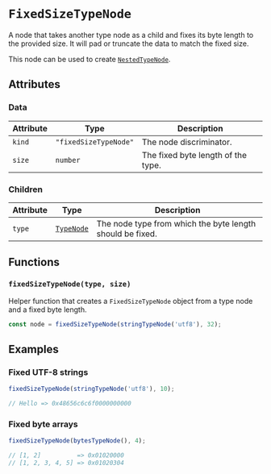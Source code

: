 # `FixedSizeTypeNode`

A node that takes another type node as a child and fixes its byte length to the provided size. It will pad or truncate the data to match the fixed size.

This node can be used to create [`NestedTypeNode`](./NestedTypeNode.md).

## Attributes

### Data

| Attribute | Type                  | Description                        |
| --------- | --------------------- | ---------------------------------- |
| `kind`    | `"fixedSizeTypeNode"` | The node discriminator.            |
| `size`    | `number`              | The fixed byte length of the type. |

### Children

| Attribute | Type                                | Description                                               |
| --------- | ----------------------------------- | --------------------------------------------------------- |
| `type`    | [`TypeNode`](./typeNodes/README.md) | The node type from which the byte length should be fixed. |

## Functions

### `fixedSizeTypeNode(type, size)`

Helper function that creates a `FixedSizeTypeNode` object from a type node and a fixed byte length.

```ts
const node = fixedSizeTypeNode(stringTypeNode('utf8'), 32);
```

## Examples

### Fixed UTF-8 strings

```ts
fixedSizeTypeNode(stringTypeNode('utf8'), 10);

// Hello => 0x48656c6c6f0000000000
```

### Fixed byte arrays

```ts
fixedSizeTypeNode(bytesTypeNode(), 4);

// [1, 2]          => 0x01020000
// [1, 2, 3, 4, 5] => 0x01020304
```
